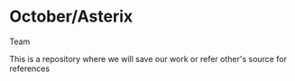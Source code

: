 # October/Asterix

Team

This is a repository where we will save our work or refer other's source for references
